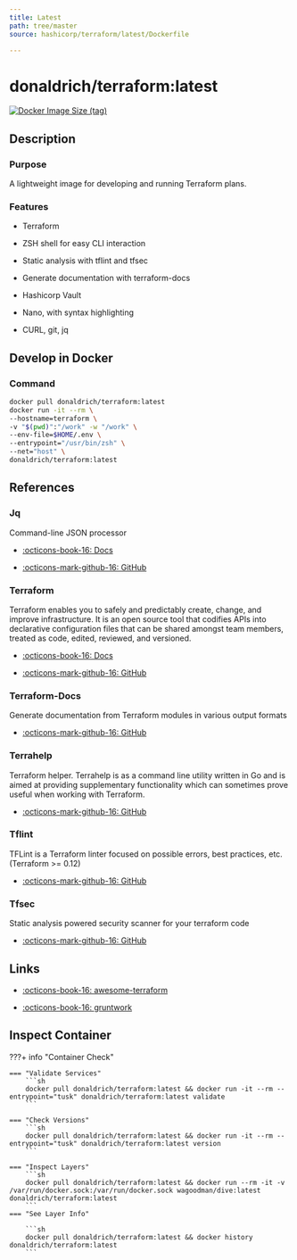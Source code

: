 ```yaml
---
title: Latest
path: tree/master
source: hashicorp/terraform/latest/Dockerfile

---
```


# donaldrich/terraform:latest

[![Docker Image Size (tag)](https://img.shields.io/docker/image-size/donaldrich/terraform/latest?color=blue&label=size&logo=docker&style=flat-square)](https://hub.docker.com/r/donaldrich/terraform/latest)

## Description

### Purpose

A lightweight image for developing and running Terraform plans.

### Features

* Terraform

* ZSH shell for easy CLI interaction

* Static analysis with tflint and tfsec

* Generate documentation with terraform-docs

* Hashicorp Vault

* Nano, with syntax highlighting

* CURL, git, jq

## Develop in Docker

### Command

```sh
docker pull donaldrich/terraform:latest
docker run -it --rm \
--hostname=terraform \
-v "$(pwd)":"/work" -w "/work" \
--env-file=$HOME/.env \
--entrypoint="/usr/bin/zsh" \
--net="host" \
donaldrich/terraform:latest
```

## References

### Jq

Command-line JSON processor

* [:octicons-book-16: Docs](https://stedolan.github.io/jq)

* [:octicons-mark-github-16: GitHub](https://github.com/stedolan/jq)

### Terraform

Terraform enables you to safely and predictably create, change, and improve infrastructure. It is an open source tool that codifies APIs into declarative configuration files that can be shared amongst team members, treated as code, edited, reviewed, and versioned.

* [:octicons-book-16: Docs](https://www.terraform.io/docs)

* [:octicons-mark-github-16: GitHub](https://github.com/hashicorp/terraform)

### Terraform-Docs

Generate documentation from Terraform modules in various output formats

* [:octicons-mark-github-16: GitHub](https://github.com/terraform-docs/terraform-docs)

### Terrahelp

Terraform helper. Terrahelp is as a command line utility written in Go and is aimed at providing supplementary functionality which can sometimes prove useful when working with Terraform.

* [:octicons-mark-github-16: GitHub](https://github.com/opencredo/terrahelp)

### Tflint

TFLint is a Terraform linter focused on possible errors, best practices, etc. (Terraform >= 0.12)

* [:octicons-mark-github-16: GitHub](https://github.com/terraform-linters/tflint)

### Tfsec

Static analysis powered security scanner for your terraform code

* [:octicons-mark-github-16: GitHub](https://github.com/liamg/tfsec)
## Links

* [:octicons-book-16: awesome-terraform](https://github.com/shuaibiyy/awesome-terraform)

* [:octicons-book-16: gruntwork](https://gruntwork.io)

## Inspect Container

???+ info "Container Check"

    === "Validate Services"
        ```sh
        docker pull donaldrich/terraform:latest && docker run -it --rm --entrypoint="tusk" donaldrich/terraform:latest validate
        ```

    === "Check Versions"
        ```sh
        docker pull donaldrich/terraform:latest && docker run -it --rm --entrypoint="tusk" donaldrich/terraform:latest version
        ```

    === "Inspect Layers"
        ```sh
        docker pull donaldrich/terraform:latest && docker run --rm -it -v /var/run/docker.sock:/var/run/docker.sock wagoodman/dive:latest donaldrich/terraform:latest
        ```
    === "See Layer Info"

        ```sh
        docker pull donaldrich/terraform:latest && docker history donaldrich/terraform:latest
        ```
